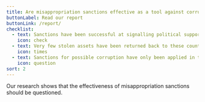 ```yaml
---
title: Are misappropriation sanctions effective as a tool against corruption?
buttonLabel: Read our report
buttonLink: /report/
checklist:
  - text: Sanctions have been successful at signalling political support to the new governments of Tunisia Egypt and Ukraine.
    icon: check
  - text: Very few stolen assets have been returned back to these countries and some individuals have already been delisted.
    icon: times
  - text: Sanctions for possible corruption have only been applied in these three cases, and criteria for listing are unclear.
    icon: question
sort: 2
---
```

Our research shows that the effectiveness of misappropriation sanctions should
be questioned.
